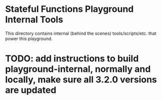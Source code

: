 # Stateful Functions Playground Internal Tools

This directory contains internal (behind the scenes) tools/scripts/etc. that power this playground.

# TODO: add instructions to build playground-internal, normally and locally, make sure all 3.2.0 versions are updated
